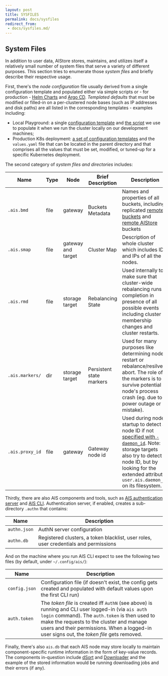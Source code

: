 ```yaml
---
layout: post
title: SYSFILES
permalink: docs/sysfiles
redirect_from:
 - docs/sysfiles.md/
---
```


## System Files

In addition to user data, AIStore stores, maintains, and utilizes itself a relatively small number of system files that serve a variety of different purposes.
This section tries to enumerate those *system files* and briefly describe their respective usage.

First, there's the *node configuration* file usually derived from a single configuration template and populated either via simple scripts or - for production - [Helm Charts](https://helm.sh) and [Argo CD](https://argoproj.github.io/argo-cd).
*Templated defaults* that must be modified or filled-in on a per-clustered node bases (such as IP addresses and disk paths) are all listed in the corresponding templates - examples including:

* Local Playground: a single [configuration template](/aistore/deploy/dev/local/aisnode_config.sh) and [the script](/aistore/deploy/dev/local/deploy.sh) we use to populate it when we run the cluster locally on our development machines;
* Production K8s deployment: [a set of configuration templates](https://github.com/NVIDIA/ais-k8s/tree/master/helm/ais/charts/templates) and the `values.yaml` file that can be located in the parent directory and that comprises all the values that must be set, modified, or tuned-up for a specific Kubernetes deployment.

The second category of *system files and directories* includes:

| Name | Type | Node | Brief Description | Description |
| ---- | ---- | ---- | ----------------- | ----------- |
| `.ais.bmd` | file | gateway | Buckets Metadata | Names and properties of all buckets, including replicated [remote buckets](providers.md#cloud-object-storage) and [remote AIStore](providers.md#remote-ais-cluster) buckets |
| `.ais.smap` | file | gateway and target | Cluster Map | Description of whole cluster which includes IDs and IPs of all the nodes. |
| `.ais.rmd` | file | storage target | Rebalancing State | Used internally to make sure that cluster-wide rebalancing runs to completion in presence of all possible events including cluster membership changes and cluster restarts. |
| `.ais.markers/` | dir | storage target | Persistent state markers | Used for many purposes like determining node restart or rebalance/resilver abort. The role of the markers is to survive potential node's process crash (eg. due to power outage or mistake). |
| `.ais.proxy_id` | file | gateway | Gateway node id | Used during node startup to detect a node ID if not [specified with `-daemon_id`](/aistore/docs/command_line.md). Note: storage targets also try to detect a node ID, but by looking for the extended attribute `user.ais.daemon_id` on its filesystem. |

Thirdly, there are also AIS components and tools, such as [AIS authentication server](https://github.com/NVIDIA/aistore/tree/master/cmd/authn) and [AIS CLI](https://github.com/NVIDIA/aistore/tree/master/cmd/cli). Authentication server, if enabled, creates a sub-directory `.authn` that contains:

| Name | Description |
| --- | --- |
| `authn.json` | AuthN server configuration |
| `authn.db` | Registered clusters, a token blacklist, user roles, user credentials and permissions |

And on the machine where you run AIS CLI expect to see the following two files (by default, under  `~/.config/ais/`):

| Name | Description |
| --- | --- |
| `config.json` | Configuration file (if doesn't exist, the config gets created and populated with default values upon the first CLI run) |
| `auth.token` | The *token file* is created iff `AuthN` (see above) is running and CLI user logged-in (via `ais auth login` command). The `auth.token` is then used to make the requests to the cluster and manage users and their permissions. When a logged-in user signs out, the *token file* gets removed. |

Finally, there's also `ais.db` that each AIS node may store locally to maintain component-specific runtime information in the form of key-value records. The components in-question include [dSort](https://github.com/NVIDIA/aistore/tree/master/dsort) and [Downloader](https://github.com/NVIDIA/aistore/tree/master/downloader) and the example of the stored information would be running downloading jobs and their errors (if any).
